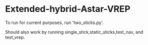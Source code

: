 # Extended-hybrid-Astar-VREP

To run for current purposes, run 'two_sticks.py'.

Should also work by running single_stick,static_sticks,test_nav, and test_vrep.
